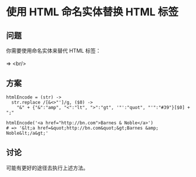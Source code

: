# 使用 HTML 命名实体替换 HTML 标签

## 问题

你需要使用命名实体来替代 HTML 标签：  
<br/> => &lt;br/&gt;

## 方案

```
htmlEncode = (str) ->
  str.replace /[&<>"']/g, ($0) ->
    "&" + {"&":"amp", "<":"lt", ">":"gt", '"':"quot", "'":"#39"}[$0] + ";"

htmlEncode('<a href="http://bn.com">Barnes & Noble</a>')
# => '&lt;a href=&quot;http://bn.com&quot;&gt;Barnes &amp; Noble&lt;/a&gt;'
```

## 讨论

可能有更好的途径去执行上述方法。

